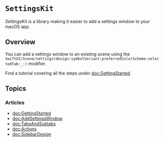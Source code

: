 # ``SettingsKit``

_SettingsKit_ is a library making it easier to add a settings window to your macOS app.

## Overview

You can add a settings window to an existing scene using the ``SwiftUI/Scene/settings(design:symbolVariant:preferredColorScheme:selectedTab:_:)`` modifier.

Find a tutorial covering all the steps under <doc:GettingStarted>.

## Topics

### Articles

- <doc:GettingStarted>
- <doc:AddSettingsWindow>
- <doc:TabsAndSubtabs>
- <doc:Actions>
- <doc:SidebarDesign>
